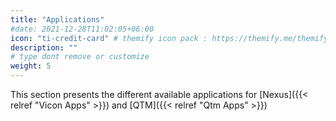 ```yaml
---
title: "Applications"
#date: 2021-12-28T11:02:05+06:00
icon: "ti-credit-card" # themify icon pack : https://themify.me/themify-icons
description: ""
# type dont remove or customize
weight: 5
---
```


This section presents the different available applications for [Nexus]({{< relref "Vicon Apps" >}})
and [QTM]({{< relref "Qtm Apps" >}})
